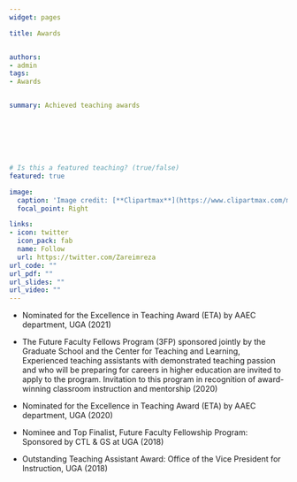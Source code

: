 ```yaml
---
widget: pages

title: Awards


authors:
- admin
tags: 
- Awards


summary: Achieved teaching awards







# Is this a featured teaching? (true/false)
featured: true

image:
  caption: 'Image credit: [**Clipartmax**](https://www.clipartmax.com/middle/m2i8d3d3d3G6i8b1_all-finishers-will-receive-a-custom-medal-award-icon/)'
  focal_point: Right

links:
- icon: twitter
  icon_pack: fab
  name: Follow
  url: https://twitter.com/Zareimreza
url_code: ""
url_pdf: ""
url_slides: ""
url_video: ""
---
```



- Nominated for the Excellence in Teaching Award (ETA) by AAEC department, UGA (2021)
- The Future Faculty Fellows Program (3FP) sponsored jointly by the Graduate School and the Center for Teaching and Learning, Experienced teaching assistants with demonstrated teaching passion and who will be preparing for careers in higher education are invited to apply to the program. Invitation to this program in recognition of award-winning classroom instruction and mentorship (2020)

- Nominated for the Excellence in Teaching Award (ETA) by AAEC department, UGA (2020)

- Nominee and Top Finalist, Future Faculty Fellowship Program: Sponsored by CTL & GS at UGA (2018)

- Outstanding Teaching Assistant Award: Office of the Vice President for Instruction, UGA (2018)

